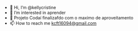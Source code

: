 - 👋 Hi, I’m @kellycristine
- 👀 I’m interested in  aprender
- 🌱 Projeto Codaí finalizafdo com o maximo de aproveitamento
- 📫 How to reach me  kcft16094@gmail.com

<!---
kellycristine/kellycristine is a ✨ special ✨ repository because its `README.md` (this file) appears on your GitHub profile.
You can click the Preview link to take a look at your changes.
--->
